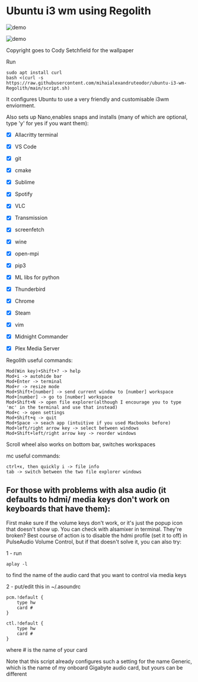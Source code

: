 # Ubuntu i3 wm using Regolith

<img src="https://raw.githubusercontent.com/mihaialexandruteodor/ubuntu-i3-wm-Regolith/main/demo.png"
     alt="demo"/>

<img src="https://raw.githubusercontent.com/mihaialexandruteodor/ubuntu-i3-wm-Regolith/main/demo2.png"
     alt="demo" />

Copyright goes to Cody Setchfield for the wallpaper


Run
```
sudo apt install curl
bash <(curl -s https://raw.githubusercontent.com/mihaialexandruteodor/ubuntu-i3-wm-Regolith/main/script.sh)
```

It configures Ubuntu to use a very friendly and customisable i3wm enviorment.

Also sets up Nano,enables snaps and installs (many of which are optional, type 'y' for yes if you want them):

- [x] Allacritty terminal
- [x] VS Code
- [x] git
- [x] cmake
- [x] Sublime
- [x] Spotify
- [x] VLC
- [x] Transmission
- [x] screenfetch
- [x] wine
- [x] open-mpi
- [x] pip3
- [x] ML libs for python
- [x] Thunderbird
- [x] Chrome
- [x] Steam
- [x] vim
- [x] Midnight Commander
- [x] Plex Media Server


Regolith useful commands:

```
Mod(Win key)+Shift+? -> help
Mod+i -> autohide bar
Mod+Enter -> terminal
Mod+r -> resize mode
Mod+Shift+[number] -> send current window to [number] workspace
Mod+[number] -> go to [number] workspace
Mod+Shift+N -> open file explorer(although I encourage you to type 'mc' in the terminal and use that instead)
Mod+c -> open settings
Mod+Shift+q -> quit
Mod+Space -> seach app (intuitive if you used Macbooks before)
Mod+left/right arrow key -> select between windows
Mod+Shift+left/right arrow key -> reorder windows
```
Scroll wheel also works on bottom bar, switches workspaces

mc useful commands:
```
ctrl+x, then quickly i -> file info
tab -> switch between the two file explorer windows
```

## For those with problems with alsa audio (it defaults to hdmi/ media keys don't work on keyboards that have them):
First make sure if the volume keys don't work, or it's just the popup icon that doesn't show up. You can check with alsamixer in terminal.
They're broken? 
Best course of action is to disable the hdmi profile (set it to off) in PulseAudio Volume Control, but if that doesn't solve it, you can also try:

1 - run
```
aplay -l
```
to find the name of the audio card that you want to control via media keys

2 - put/edit this in ~/.asoundrc
```
pcm.!default {
    type hw
    card #
}

ctl.!default {
    type hw
    card #
}
```
where # is the name of your card

Note that this script already configures such a setting for the name Generic, which is the name of my onboard Gigabyte audio card, but yours can be different
